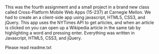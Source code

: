 This was the fourth assignment and a small project in a brand new class called Cross-Platform Mobile Web Apps (15-237) at Carnegie Mellon.  We had to create an a client-side app using javascript, HTML5, CSS3, and jQuery. This app uses the NYTimes API to get articles, and when an article is clicked on you can open up a Wikipedia article in the same tab by highlighting a word and pressing enter. 
Everything was written in Javascript, HTML5, CSS3, and jQuery.

Please read readme.txt
